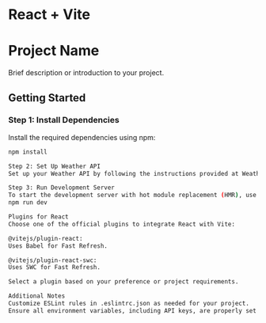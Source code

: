 # React + Vite

# Project Name

Brief description or introduction to your project.

## Getting Started

### Step 1: Install Dependencies

Install the required dependencies using npm:

```bash
npm install

Step 2: Set Up Weather API
Set up your Weather API by following the instructions provided at WeatherAPI Documentation.

Step 3: Run Development Server
To start the development server with hot module replacement (HMR), use the following command:
npm run dev

Plugins for React
Choose one of the official plugins to integrate React with Vite:

@vitejs/plugin-react:
Uses Babel for Fast Refresh.

@vitejs/plugin-react-swc:
Uses SWC for Fast Refresh.

Select a plugin based on your preference or project requirements.

Additional Notes
Customize ESLint rules in .eslintrc.json as needed for your project.
Ensure all environment variables, including API keys, are properly set for production deployments.
